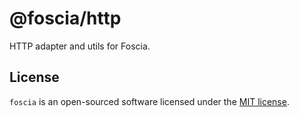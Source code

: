 # @foscia/http

HTTP adapter and utils for Foscia.

## License

`foscia` is an open-sourced software licensed under the
[MIT license](LICENSE).
